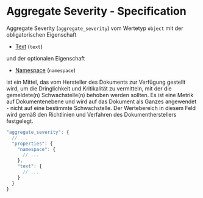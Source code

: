 # Aggregate Severity - Specification

Aggregate Severity (`aggregate_severity`) vom Wertetyp `object` mit der obligatorischen Eigenschaft

* [Text](document/aggregate_severity/text-spec.de.md) (`text`)

und der optionalen Eigenschaft

* [Namespace](document/aggregate_severity/namespace-spec.de.md) (`namespace`)

ist ein Mittel, das vom Hersteller des Dokuments zur Verfügung gestellt wird, um die Dringlichkeit und Kritikalität zu vermitteln, mit der die gemeldete(n) Schwachstelle(n) behoben werden sollten.
Es ist eine Metrik auf Dokumentenebene und wird auf das Dokument als Ganzes angewendet - nicht auf eine bestimmte Schwachstelle.
Der Wertebereich in diesem Feld wird gemäß den Richtlinien und Verfahren des Dokumentherstellers festgelegt.

```javascript
"aggregate_severity": {
  // ...
  "properties": {
    "namespace": {
      // ...
    },
    "text": {
      // ...
    }
  }
}
```